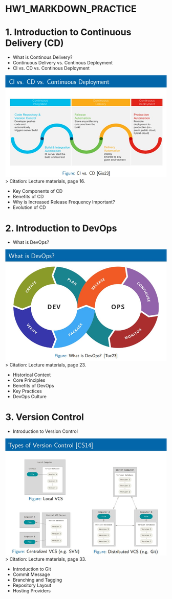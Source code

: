 # HW1_MARKDOWN_PRACTICE

# 1. Introduction to Continuous Delivery (CD)
* What is Continous Delivery?
* Continuous Delivery vs. Continous Deployment
* CI vs. CD vs. Continous Deployment

<img src="hw1_cit_1.jpg">
> Citation: Lecture materials, page 16.

* Key Components of CD
* Benefits of CD
* Why is Increased Release Frequency Important?
* Evolution of CD

# 2. Introduction to DevOps
* What is DevOps?

<img src="hw1_cit_2.jpg">
> Citation: Lecture materials, page 23.

* Historical Context
* Core Principles
* Benefits of DevOps
* Key Practices
* DevOps Culture

# 3. Version Control
* Introduction to Version Control

<img src="hw1_cit_3.jpg">
> Citation: Lecture materials, page 33.

* Introduction to Git
* Commit Message
* Branching and Tagging
* Repository Layout
* Hosting Providers